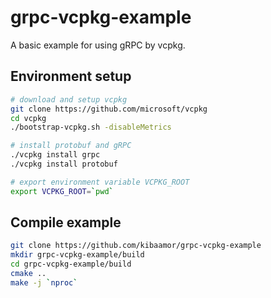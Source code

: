 # grpc-vcpkg-example

A basic example for using gRPC by vcpkg.

## Environment setup

```bash
# download and setup vcpkg
git clone https://github.com/microsoft/vcpkg
cd vcpkg
./bootstrap-vcpkg.sh -disableMetrics

# install protobuf and gRPC
./vcpkg install grpc
./vcpkg install protobuf

# export environment variable VCPKG_ROOT
export VCPKG_ROOT=`pwd`
```

## Compile example

```bash
git clone https://github.com/kibaamor/grpc-vcpkg-example
mkdir grpc-vcpkg-example/build
cd grpc-vcpkg-example/build
cmake ..
make -j `nproc`
```

